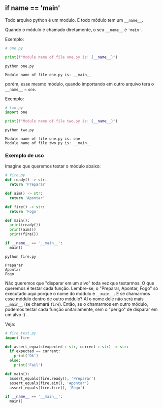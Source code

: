 ## if __name__ == 'main'
Todo arquivo python é um modulo. E todo módulo tem um `__name__`.

Quando o módulo é chamado diretamente, o seu `__name__` é `'main'`.

Exemplo:

```python
# one.py

print(f"Module name of file one.py is: {__name__}")
```

```shell
python one.py
```

```shell
Module name of file one.py is: __main__
```

porém, esse mesmo módulo, quando importando em outro arquivo terá o `__name__` = `one`.

Exemplo:

```python
# two.py
import one

print(f"Module name of file two.py is: {__name__}")
```

```shell
python two.py
```

```shell
Module name of file one.py is: one
Module name of file two.py is: __main__
```

### Exemplo de uso

Imagine que queremos testar o módulo abaixo:

```python
# fire.py
def ready() -> str:
  return 'Preparar'

def aim() -> str:
  return 'Apontar'

def fire() -> str:
  return 'Fogo'

def main():
  print(ready())
  print(aim())
  print(fire())

if __name__ == '__main__':
  main()
```

```shell
python fire.py
```

```shell
Preparar
Apontar
Fogo
```

Não queremos que "disparar em um alvo" toda vez que testarmos. O que queremos é testar cada função. Lembre-se, o "Preparar, Apontar, Fogo" só executado aqui porque o nome do módulo é `__main__`. E se chamarmos esse módulo dentro de outro módulo? Aí o nome dele não será mais `__main__` (se chamará `fire`). Então, se o chamarmos em outro módulo, podemos testar cada função unitariamente, sem o "perigo" de disparar em um alvo :) .

Veja:

```python
# fire_test.py
import fire

def assert_equals(expected : str, current : str) -> str:
  if expected == current:
    print('Ok')
  else:
    print('Fail')

def main():
  assert_equals(fire.ready(), 'Preparar')
  assert_equals(fire.aim(), 'Apontar')
  assert_equals(fire.fire(), 'Fogo')

if __name__ == '__main__':
  main()
```

